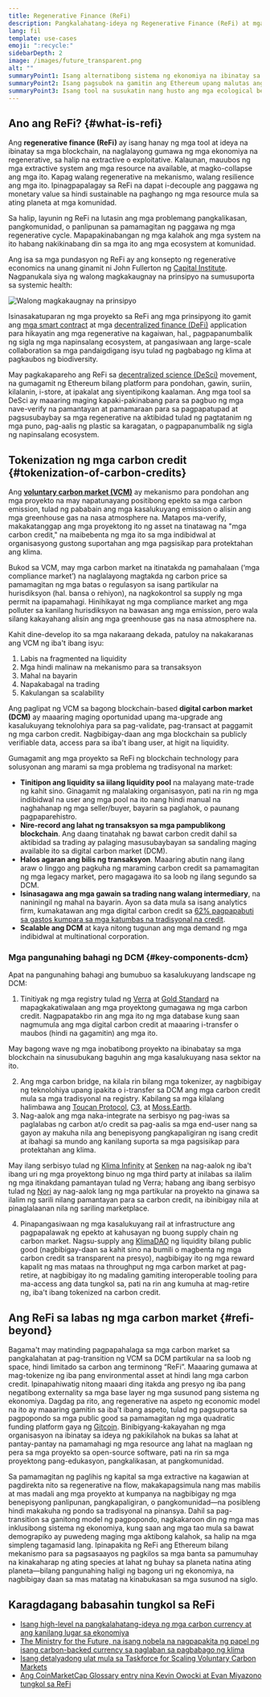 ```yaml
---
title: Regenerative Finance (ReFi)
description: Pangkalahatang-ideya ng Regenerative Finance (ReFi) at mga kasalukuyang use case nito.
lang: fil
template: use-cases
emoji: ":recycle:"
sidebarDepth: 2
image: /images/future_transparent.png
alt: ""
summaryPoint1: Isang alternatibong sistema ng ekonomiya na ibinatay sa mga prinsipyong regenerative
summaryPoint2: Isang pagsubok na gamitin ang Ethereum upang malutas ang mga pandaigdigang problema sa koordinasyon tulad ng pagbabago ng klima
summaryPoint3: Isang tool na susukatin nang husto ang mga ecological benefit asset tulad ng mga verified na carbon credit
---
```


## Ano ang ReFi? {#what-is-refi}

Ang **regenerative finance (ReFi)** ay isang hanay ng mga tool at ideya na ibinatay sa mga blockchain, na naglalayong gumawa ng mga ekonomiya na regenerative, sa halip na extractive o exploitative. Kalaunan, mauubos ng mga extractive system ang mga resource na available, at magko-collapse ang mga ito. Kapag walang regenerative na mekanismo, walang resilience ang mga ito. Ipinagpapalagay sa ReFi na dapat i-decouple ang paggawa ng monetary value sa hindi sustainable na paghango ng mga resource mula sa ating planeta at mga komunidad.

Sa halip, layunin ng ReFi na lutasin ang mga problemang pangkalikasan, pangkomunidad, o panlipunan sa pamamagitan ng paggawa ng mga regenerative cycle. Mapapakinabangan ng mga kalahok ang mga system na ito habang nakikinabang din sa mga ito ang mga ecosystem at komunidad.

Ang isa sa mga pundasyon ng ReFi ay ang konsepto ng regenerative economics na unang ginamit ni John Fullerton ng [Capital Institute](https://capitalinstitute.org). Nagpanukala siya ng walong magkakaugnay na prinsipyo na sumusuporta sa systemic health:

![Walong magkakaugnay na prinsipyo](./refi-regenerative-economy-diagram.png)

Isinasakatuparan ng mga proyekto sa ReFi ang mga prinsipyong ito gamit ang [mga smart contract](/developers/docs/smart-contracts/) at mga [decentralized finance (DeFi)](/defi/) application para hikayatin ang mga regenerative na kagaiwan, hal., pagpapanumbalik ng sigla ng mga napinsalang ecosystem, at pangasiwaan ang large-scale collaboration sa mga pandaigdigang isyu tulad ng pagbabago ng klima at pagkaubos ng biodiversity.

May pagkakapareho ang ReFi sa [decentralized science (DeSci)](/desci/) movement, na gumagamit ng Ethereum bilang platform para pondohan, gawin, suriin, kilalanin, i-store, at ipakalat ang siyentipikong kaalaman. Ang mga tool sa DeSci ay maaaring maging kapaki-pakinabang para sa pagbuo ng mga nave-verify na pamantayan at pamamaraan para sa pagpapatupad at pagsusubaybay sa mga regenerative na aktibidad tulad ng pagtatanim ng mga puno, pag-aalis ng plastic sa karagatan, o pagpapanumbalik ng sigla ng napinsalang ecosystem.

## Tokenization ng mga carbon credit {#tokenization-of-carbon-credits}

Ang **[voluntary carbon market (VCM)](https://climatefocus.com/so-what-voluntary-carbon-market-exactly/)** ay mekanismo para pondohan ang mga proyekto na may napatunayang positibong epekto sa mga carbon emission, tulad ng pababain ang mga kasalukuyang emission o alisin ang mga greenhouse gas na nasa atmosphere na. Matapos ma-verify, makakatanggap ang mga proyektong ito ng asset na tinatawag na "mga carbon credit," na maibebenta ng mga ito sa mga indibidwal at organisasyong gustong suportahan ang mga pagsisikap para protektahan ang klima.

Bukod sa VCM, may mga carbon market na itinatakda ng pamahalaan (‘mga compliance market’) na naglalayong magtakda ng carbon price sa pamamagitan ng mga batas o regulasyon sa isang partikular na hurisdiksyon (hal. bansa o rehiyon), na nagkokontrol sa supply ng mga permit na ipapamahagi. Hinihikayat ng mga compliance market ang mga polluter sa kanilang hurisdiksyon na bawasan ang mga emission, pero wala silang kakayahang alisin ang mga greenhouse gas na nasa atmosphere na.

Kahit dine-develop ito sa mga nakaraang dekada, patuloy na nakakaranas ang VCM ng iba't ibang isyu:

1. Labis na fragmented na liquidity
2. Mga hindi malinaw na mekanismo para sa transaksyon
3. Mahal na bayarin
4. Napakabagal na trading
5. Kakulangan sa scalability

Ang paglipat ng VCM sa bagong blockchain-based **digital carbon market (DCM)** ay maaaring maging oportunidad upang ma-upgrade ang kasalukuyang teknolohiya para sa pag-validate, pag-transact at paggamit ng mga carbon credit. Nagbibigay-daan ang mga blockchain sa publicly verifiable data, access para sa iba't ibang user, at higit na liquidity.

Gumagamit ang mga proyekto sa ReFi ng blockchain technology para solusyonan ang marami sa mga problema ng tradisyonal na market:

- **Tinitipon ang liquidity sa iilang liquidity pool** na malayang mate-trade ng kahit sino. Ginagamit ng malalaking organisasyon, pati na rin ng mga indibidwal na user ang mga pool na ito nang hindi manual na naghahanap ng mga seller/buyer, bayarin sa paglahok, o paunang pagpaparehistro.
- **Nire-record ang lahat ng transaksyon sa mga pampublikong blockchain**. Ang daang tinatahak ng bawat carbon credit dahil sa aktibidad sa trading ay palaging masusubaybayan sa sandaling maging available ito sa digital carbon market (DCM).
- **Halos agaran ang bilis ng transaksyon**. Maaaring abutin nang ilang araw o linggo ang pagkuha ng maraming carbon credit sa pamamagitan ng mga legacy market, pero magagawa ito sa loob ng ilang segundo sa DCM.
- **Isinasagawa ang mga gawain sa trading nang walang intermediary**, na naniningil ng mahal na bayarin. Ayon sa data mula sa isang analytics firm, kumakatawan ang mga digital carbon credit sa [62% pagpapabuti sa gastos kumpara sa mga katumbas na tradisyonal na credit](https://www.klimadao.finance/blog/klimadao-analysis-of-the-base-carbon-tonne).
- **Scalable ang DCM** at kaya nitong tugunan ang mga demand ng mga indibidwal at multinational corporation.

### Mga pangunahing bahagi ng DCM {#key-components-dcm}

Apat na pangunahing bahagi ang bumubuo sa kasalukuyang landscape ng DCM:

1. Tinitiyak ng mga registry tulad ng [Verra](https://verra.org/project/vcs-program/registry-system/) at [Gold Standard](https://www.goldstandard.org/) na mapagkakatiwalaan ang mga proyektong gumagawa ng mga carbon credit. Nagpapatakbo rin ang mga ito ng mga database kung saan nagmumula ang mga digital carbon credit at maaaring i-transfer o maubos (hindi na gagamitin) ang mga ito.

May bagong wave ng mga inobatibong proyekto na ibinabatay sa mga blockchain na sinusubukang baguhin ang mga kasalukuyang nasa sektor na ito.

2. Ang mga carbon bridge, na kilala rin bilang mga tokenizer, ay nagbibigay ng teknolohiya upang ipakita o i-transfer sa DCM ang mga carbon credit mula sa mga tradisyonal na registry. Kabilang sa mga kilalang halimbawa ang [Toucan Protocol](https://toucan.earth/), [C3](https://c3.app/), at [Moss.Earth](https://moss.earth/).
3. Nag-aalok ang mga naka-integrate na serbisyo ng pag-iwas sa paglalabas ng carbon at/o credit sa pag-aalis sa mga end-user nang sa gayon ay makuha nila ang benepisyong pangkapaligiran ng isang credit at ibahagi sa mundo ang kanilang suporta sa mga pagsisikap para protektahan ang klima.

May ilang serbisyo tulad ng [Klima Infinity](https://www.klimadao.finance/infinity) at [Senken](https://senken.io/) na nag-aalok ng iba't ibang uri ng mga proyektong binuo ng mga third party at inilabas sa ilalim ng mga itinakdang pamantayan tulad ng Verra; habang ang ibang serbisyo tulad ng [Nori](https://nori.com/) ay nag-aalok lang ng mga partikular na proyekto na ginawa sa ilalim ng sarili nilang pamantayan para sa carbon credit, na ibinibigay nila at pinaglalaanan nila ng sariling marketplace.

4. Pinapangasiwaan ng mga kasalukuyang rail at infrastructure ang pagpapalawak ng epekto at kahusayan ng buong supply chain ng carbon market. Nagsu-supply ang [KlimaDAO](http://klimadao.finance/) ng liquidity bilang public good (nagbibigay-daan sa kahit sino na bumili o magbenta ng mga carbon credit sa transparent na presyo), nagbibigay ito ng mga reward kapalit ng mas mataas na throughput ng mga carbon market at pag-retire, at nagbibigay ito ng madaling gamiting interoperable tooling para ma-access ang data tungkol sa, pati na rin ang kumuha at mag-retire ng, iba't ibang tokenized na carbon credit.

## Ang ReFi sa labas ng mga carbon market {#refi-beyond}

Bagama't may matinding pagpapahalaga sa mga carbon market sa pangkalahatan at pag-transition ng VCM sa DCM partikular na sa loob ng space, hindi limitado sa carbon ang terminong “ReFi”. Maaaring gumawa at mag-tokenize ng iba pang environmental asset at hindi lang mga carbon credit. Ipinapahiwatig nitong maaari ding itakda ang presyo ng iba pang negatibong externality sa mga base layer ng mga susunod pang sistema ng ekonomiya. Dagdag pa rito, ang regenerative na aspeto ng economic model na ito ay maaaring gamitin sa iba't ibang aspeto, tulad ng pagsuporta sa pagpopondo sa mga public good sa pamamagitan ng mga quadratic funding platform gaya ng [Gitcoin](https://gitcoin.co/). Binibigyang-kakayahan ng mga organisasyon na ibinatay sa ideya ng pakikilahok na bukas sa lahat at pantay-pantay na pamamahagi ng mga resource ang lahat na maglaan ng pera sa mga proyekto sa open-source software, pati na rin sa mga proyektong pang-edukasyon, pangkalikasan, at pangkomunidad.

Sa pamamagitan ng paglihis ng kapital sa mga extractive na kagawian at pagdirekta nito sa regenerative na flow, makakapagsimula nang mas mabilis at mas madali ang mga proyekto at kumpanya na nagbibigay ng mga benepisyong panlipunan, pangkapaligiran, o pangkomunidad—na posibleng hindi makakuha ng pondo sa tradisyonal na pinansya. Dahil sa pag-transition sa ganitong model ng pagpopondo, nagkakaroon din ng mga mas inklusibong sistema ng ekonomiya, kung saan ang mga tao mula sa bawat demograpiko ay puwedeng maging mga aktibong kalahok, sa halip na mga simpleng tagamasid lang. Ipinapakita ng ReFi ang Ethereum bilang mekanismo para sa pagsasaayos ng pagkilos sa mga banta sa pamumuhay na kinakaharap ng ating species at lahat ng buhay sa planeta natina ating planeta—bilang pangunahing haligi ng bagong uri ng ekonomiya, na nagbibigay daan sa mas matatag na kinabukasan sa mga susunod na siglo.

## Karagdagang babasahin tungkol sa ReFi

- [Isang high-level na pangkalahatang-ideya ng mga carbon currency at ang kanilang lugar sa ekonomiya](https://www.klimadao.finance/blog/the-vision-of-a-carbon-currency)
- [The Ministry for the Future, na isang nobela na nagpapakita ng papel ng isang carbon-backed currency sa paglaban sa pagbabago ng klima](https://en.wikipedia.org/wiki/The_Ministry_for_the_Future)
- [Isang detalyadong ulat mula sa Taskforce for Scaling Voluntary Carbon Markets](https://www.iif.com/Portals/1/Files/TSVCM_Report.pdf)
- [Ang CoinMarketCap Glossary entry nina Kevin Owocki at Evan Miyazono tungkol sa ReFi](https://coinmarketcap.com/alexandria/glossary/regenerative-finance-refi)
